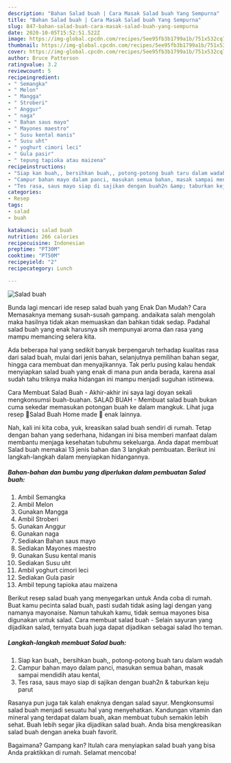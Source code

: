 ```yaml
---
description: "Bahan Salad buah | Cara Masak Salad buah Yang Sempurna"
title: "Bahan Salad buah | Cara Masak Salad buah Yang Sempurna"
slug: 847-bahan-salad-buah-cara-masak-salad-buah-yang-sempurna
date: 2020-10-05T15:52:51.522Z
image: https://img-global.cpcdn.com/recipes/5ee95fb3b1799a1b/751x532cq70/salad-buah-foto-resep-utama.jpg
thumbnail: https://img-global.cpcdn.com/recipes/5ee95fb3b1799a1b/751x532cq70/salad-buah-foto-resep-utama.jpg
cover: https://img-global.cpcdn.com/recipes/5ee95fb3b1799a1b/751x532cq70/salad-buah-foto-resep-utama.jpg
author: Bruce Patterson
ratingvalue: 3.2
reviewcount: 5
recipeingredient:
- " Semangka"
- " Melon"
- " Mangga"
- " Stroberi"
- " Anggur"
- " naga"
- " Bahan saus mayo"
- " Mayones maestro"
- " Susu kental manis"
- " Susu uht"
- " yoghurt cimori leci"
- " Gula pasir"
- " tepung tapioka atau maizena"
recipeinstructions:
- "Siap kan buah,, bersihkan buah,, potong-potong buah taru dalam wadah"
- "Campur bahan mayo dalam panci, masukan semua bahan, masak sampai mendidih atau kental,"
- "Tes rasa, saus mayo siap di sajikan dengan buah2n &amp; taburkan keju parut"
categories:
- Resep
tags:
- salad
- buah

katakunci: salad buah 
nutrition: 266 calories
recipecuisine: Indonesian
preptime: "PT30M"
cooktime: "PT50M"
recipeyield: "2"
recipecategory: Lunch

---
```



![Salad buah](https://img-global.cpcdn.com/recipes/5ee95fb3b1799a1b/751x532cq70/salad-buah-foto-resep-utama.jpg)

Bunda lagi mencari ide resep salad buah yang Enak Dan Mudah? Cara Memasaknya memang susah-susah gampang. andaikata salah mengolah maka hasilnya tidak akan memuaskan dan bahkan tidak sedap. Padahal salad buah yang enak harusnya sih mempunyai aroma dan rasa yang mampu memancing selera kita.

Ada beberapa hal yang sedikit banyak berpengaruh terhadap kualitas rasa dari salad buah, mulai dari jenis bahan, selanjutnya pemilihan bahan segar, hingga cara membuat dan menyajikannya. Tak perlu pusing kalau hendak menyiapkan salad buah yang enak di mana pun anda berada, karena asal sudah tahu triknya maka hidangan ini mampu menjadi suguhan istimewa.

Cara Membuat Salad Buah - Akhir-akhir ini saya lagi doyan sekali mengkonsumsi buah-buahan. SALAD BUAH - Membuat salad buah bukan cuma sekedar memasukan potongan buah ke dalam mangkuk. Lihat juga resep 🍓Salad Buah Home made 🍇 enak lainnya.


Nah, kali ini kita coba, yuk, kreasikan salad buah sendiri di rumah. Tetap dengan bahan yang sederhana, hidangan ini bisa memberi manfaat dalam membantu menjaga kesehatan tubuhmu sekeluarga. Anda dapat membuat Salad buah memakai 13 jenis bahan dan 3 langkah pembuatan. Berikut ini langkah-langkah dalam menyiapkan hidangannya.

<!--inarticleads1-->

##### Bahan-bahan dan bumbu yang diperlukan dalam pembuatan Salad buah:

1. Ambil  Semangka
1. Ambil  Melon
1. Gunakan  Mangga
1. Ambil  Stroberi
1. Gunakan  Anggur
1. Gunakan  naga
1. Sediakan  Bahan saus mayo
1. Sediakan  Mayones maestro
1. Gunakan  Susu kental manis
1. Sediakan  Susu uht
1. Ambil  yoghurt cimori leci
1. Sediakan  Gula pasir
1. Ambil  tepung tapioka atau maizena


Berikut resep salad buah yang menyegarkan untuk Anda coba di rumah. Buat kamu pecinta salad buah, pasti sudah tidak asing lagi dengan yang namanya mayonaise. Namun tahukah kamu, tidak semua mayones bisa digunakan untuk salad. Cara membuat salad buah - Selain sayuran yang dijadikan salad, ternyata buah juga dapat dijadikan sebagai salad lho teman. 

<!--inarticleads2-->

##### Langkah-langkah membuat Salad buah:

1. Siap kan buah,, bersihkan buah,, potong-potong buah taru dalam wadah
1. Campur bahan mayo dalam panci, masukan semua bahan, masak sampai mendidih atau kental,
1. Tes rasa, saus mayo siap di sajikan dengan buah2n &amp; taburkan keju parut


Rasanya pun juga tak kalah enaknya dengan salad sayur. Mengkonsumsi salad buah menjadi sesuatu hal yang menyehatkan. Kandungan vitamin dan mineral yang terdapat dalam buah, akan membuat tubuh semakin lebih sehat. Buah lebih segar jika dijadikan salad buah. Anda bisa mengkreasikan salad buah dengan aneka buah favorit. 

Bagaimana? Gampang kan? Itulah cara menyiapkan salad buah yang bisa Anda praktikkan di rumah. Selamat mencoba!
